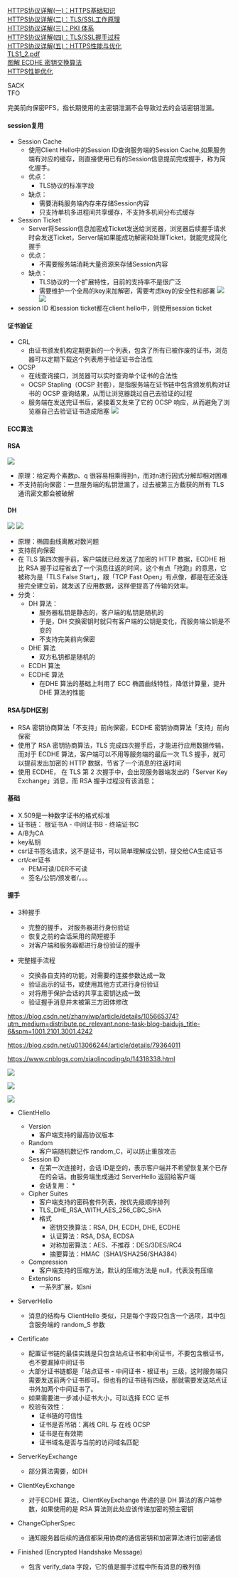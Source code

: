 [HTTPS协议详解(一)：HTTPS基础知识](https://blog.csdn.net/hherima/article/details/52469267)  
[HTTPS协议详解(二)：TLS/SSL工作原理](https://blog.csdn.net/hherima/article/details/52469360)  
[HTTPS协议详解(三)：PKI 体系](https://blog.csdn.net/hherima/article/details/52469488)  
[HTTPS协议详解(四)：TLS/SSL握手过程](https://blog.csdn.net/hherima/article/details/52469674)  
[HTTPS协议详解(五)：HTTPS性能与优化](https://blog.csdn.net/hherima/article/details/52469787)  
[TLS1_2.pdf](https://tools.ietf.org/pdf/rfc5246.pdf)  
[图解 ECDHE 密钥交换算法](https://www.cnblogs.com/xiaolincoding/p/14318338.html)  
[HTTPS性能优化](https://toutiao.io/posts/d6nu08/preview)  

SACK  
TFO  

完美前向保密PFS，指长期使用的主密钥泄漏不会导致过去的会话密钥泄漏。




#### session复用
* Session Cache
    * 使用Client Hello中的Session ID查询服务端的Session Cache,如果服务端有对应的缓存，则直接使用已有的Session信息提前完成握手，称为简化握手。
    * 优点：
        * TLS协议的标准字段
    * 缺点：
        * 需要消耗服务端内存来存储Session内容
        * 只支持单机多进程间共享缓存，不支持多机间分布式缓存
* Session Ticket
    * Server将Session信息加密成Ticket发送给浏览器，浏览器后续握手请求时会发送Ticket，Server端如果能成功解密和处理Ticket，就能完成简化握手
    * 优点：
        * 不需要服务端消耗大量资源来存储Session内容
    * 缺点：
        * TLS协议的一个扩展特性，目前的支持率不是很广泛
        * 需要维护一个全局的key来加解密，需要考虑key的安全性和部署
![](https://st.imququ.com/i/webp/static/uploads/2015/11/tls-new-session-ticket.png.webp)
![](https://st.imququ.com/i/webp/static/uploads/2015/11/tls-session-ticket.png.webp)
* session ID 和session ticket都在client hello中，则使用session ticket

#### 证书验证
* CRL 
    * 由证书颁发机构定期更新的一个列表，包含了所有已被作废的证书，浏览器可以定期下载这个列表用于验证证书合法性
* OCSP
    * 在线查询接口，浏览器可以实时查询单个证书的合法性
    * OCSP Stapling（OCSP 封套），是指服务端在证书链中包含颁发机构对证书的 OCSP 查询结果，从而让浏览器跳过自己去验证的过程
    * 服务端在发送完证书后，紧接着又发来了它的 OCSP 响应，从而避免了浏览器自己去验证证书造成阻塞
![](https://st.imququ.com/i/webp/static/uploads/2015/11/tls-ocsp-response.png.webp)

#### ECC算法


#### RSA
![](https://cdn.jsdelivr.net/gh/xiaolincoder/ImageHost4@main/%E7%BD%91%E7%BB%9C/https/tls%E5%9B%9B%E6%AC%A1%E6%8F%A1%E6%89%8B.png)
* 原理：给定两个素数p、q 很容易相乘得到n，而对n进行因式分解却相对困难
* 不支持前向保密：一旦服务端的私钥泄漏了，过去被第三方截获的所有 TLS 通讯密文都会被破解

#### DH
![](https://cdn.jsdelivr.net/gh/xiaolincoder/ImageHost4@main/%E7%BD%91%E7%BB%9C/https/dh.png)
![](https://cdn.jsdelivr.net/gh/xiaolincoder/ImageHost4@main/%E7%BD%91%E7%BB%9C/https/ech_tls%E6%8F%A1%E6%89%8B.png)
* 原理：椭圆曲线离散对数问题
* 支持前向保密
* 在 TLS 第四次握手前，客户端就已经发送了加密的 HTTP 数据，ECDHE 相比 RSA 握手过程省去了一个消息往返的时间，这个有点「抢跑」的意思，它被称为是「TLS False Start」，跟「TCP Fast Open」有点像，都是在还没连接完全建立前，就发送了应用数据，这样便提高了传输的效率。
* 分类：
    * DH 算法：
        * 服务器私钥是静态的，客户端的私钥是随机的
        * 于是，DH 交换密钥时就只有客户端的公钥是变化，而服务端公钥是不变的
        * 不支持完美前向保密
    * DHE 算法
        * 双方私钥都是随机的
    * ECDH 算法 
    * ECDHE 算法
        * 在DHE 算法的基础上利用了 ECC 椭圆曲线特性，降低计算量，提升 DHE 算法的性能

#### RSA与DH区别
* RSA 密钥协商算法「不支持」前向保密，ECDHE 密钥协商算法「支持」前向保密
* 使用了 RSA 密钥协商算法，TLS 完成四次握手后，才能进行应用数据传输，而对于 ECDHE 算法，客户端可以不用等服务端的最后一次 TLS 握手，就可以提前发出加密的 HTTP 数据，节省了一个消息的往返时间
* 使用 ECDHE， 在 TLS 第 2 次握手中，会出现服务器端发出的「Server Key Exchange」消息，而 RSA 握手过程没有该消息；

#### 基础
* X.509是一种数字证书的格式标准
* 证书链： 根证书A - 中间证书B - 终端证书C
* A/B为CA
* key私钥
* csr证书签名请求，这不是证书，可以简单理解成公钥，提交给CA生成证书
* crt/cer证书
	* PEM可读/DER不可读
	* 签名/公钥/颁发者/。。。

#### 握手
* 3种握手
	* 完整的握手， 对服务器进行身份验证
	* 恢复之前的会话采用的简短握手
	* 对客户端和服务器都进行身份验证的握手
	
* 完整握手流程
	* 交换各自支持的功能，对需要的连接参数达成一致
	* 验证出示的证书，或使用其他方式进行身份验证
	* 对将用于保护会话的共享主密钥达成一致
	* 验证握手消息并未被第三方团体修改

https://blog.csdn.net/zhanyiwp/article/details/105665374?utm_medium=distribute.pc_relevant.none-task-blog-baidujs_title-6&spm=1001.2101.3001.4242

https://blog.csdn.net/u013066244/article/details/79364011

https://www.cnblogs.com/xiaolincoding/p/14318338.html

![](https://img-blog.csdnimg.cn/2020042119095762.png?x-oss-process=image/watermark,type_ZmFuZ3poZW5naGVpdGk,shadow_10,text_aHR0cHM6Ly9ibG9nLmNzZG4ubmV0L3poYW55aXdw,size_16,color_FFFFFF,t_70)

![](https://img-blog.csdnimg.cn/20200421192408350.png?x-oss-process=image/watermark,type_ZmFuZ3poZW5naGVpdGk,shadow_10,text_aHR0cHM6Ly9ibG9nLmNzZG4ubmV0L3poYW55aXdw,size_16,color_FFFFFF,t_70)

![](https://img-blog.csdnimg.cn/20200421192232478.png?x-oss-process=image/watermark,type_ZmFuZ3poZW5naGVpdGk,shadow_10,text_aHR0cHM6Ly9ibG9nLmNzZG4ubmV0L3poYW55aXdw,size_16,color_FFFFFF,t_70)
* ClientHello
	* Version
		* 客户端支持的最高协议版本
	* Random
		* 客户端随机数记作 random_C，可以防止重放攻击
	* Session ID
		* 在第一次连接时，会话 ID是空的，表示客户端并不希望恢复某个已存在的会话。由服务端生成通过 ServerHello 返回给客户端
		* 会话复用：
		    * 
	* Cipher Suites
		* 客户端支持的密码套件列表，按优先级顺序排列
		* TLS_DHE_RSA_WITH_AES_256_CBC_SHA
		* 格式
			* 密钥交换算法：RSA, DH, ECDH, DHE, ECDHE
			* 认证算法：RSA, DSA, ECDSA
			* 对称加密算法：AES、不推荐：DES/3DES/RC4
			* 摘要算法：HMAC（SHA1/SHA256/SHA384）
	* Compression
		* 客户端支持的压缩方法，默认的压缩方法是 null，代表没有压缩
	* Extensions
		* 一系列扩展，如sni
		
* ServerHello
	* 消息的结构与 ClientHello 类似，只是每个字段只包含一个选项，其中包含服务端的 random_S 参数
	
* Certificate
    * 配置证书链的最佳实践是只包含站点证书和中间证书，不要包含根证书，也不要漏掉中间证书
	* 大部分证书链都是「站点证书 - 中间证书 - 根证书」三级，这时服务端只需要发送前两个证书即可。但也有的证书链有四级，那就需要发送站点证书外加两个中间证书了。
	* 如果需要进一步减小证书大小，可以选择 ECC 证书
	* 校验有效性：
	    * 证书链的可信性
	    * 证书是否吊销：离线 CRL 与 在线 OCSP
	    * 证书是在有效期 
	    * 证书域名是否与当前的访问域名匹配

* ServerKeyExchange
    * 部分算法需要，如DH

* ClientKeyExchange
    * 对于ECDHE 算法，ClientKeyExchange 传递的是 DH 算法的客户端参数，如果使用的是 RSA 算法则此处应该传递加密的预主密钥

* ChangeCipherSpec
    * 通知服务器后续的通信都采用协商的通信密钥和加密算法进行加密通信

* Finished (Encrypted Handshake Message)
    * 包含 verify_data 字段，它的值是握手过程中所有消息的散列值
